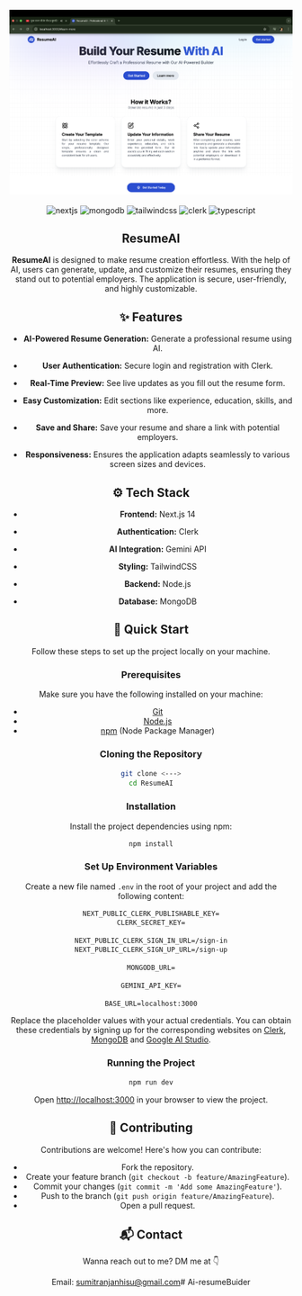 <div align="center">
  <br />
    <img src="picture/Screenshot 2025-03-04 at 19.40.30.png" alt="Project Banner">
  <br />
  <br />

  <div>
    <img src="https://img.shields.io/badge/-Next_JS-black?style=for-the-badge&logoColor=white&logo=nextdotjs&color=393D72" alt="nextjs" />
    <img src="https://img.shields.io/badge/-MongoDB-black?style=for-the-badge&logoColor=white&logo=mongodb&color=1FAD58" alt="mongodb" />
    <img src="https://img.shields.io/badge/-Tailwind_CSS-black?style=for-the-badge&logoColor=white&logo=tailwindcss&color=3FBFF8" alt="tailwindcss" />
    <img src="https://img.shields.io/badge/-Clerk-black?style=for-the-badge&logoColor=white&logo=clerk&color=7C3AFF" alt="clerk" />
    <img src="https://img.shields.io/badge/-Typescript-black?style=for-the-badge&logoColor=white&logo=typescript&color=387CC8" alt="typescript" />
  </div>

  <h2 align="center">ResumeAI</h2>

  <div align="center">
     <b>ResumeAI</b> is designed to make resume creation effortless. With the help of AI, users can generate, update, and customize their resumes, ensuring they stand out to potential employers. The application is secure, user-friendly, and highly customizable.
  

## <a name="features">✨ Features</a>

- **AI-Powered Resume Generation:** Generate a professional resume using AI.

- **User Authentication:** Secure login and registration with Clerk.

- **Real-Time Preview:** See live updates as you fill out the resume form.

- **Easy Customization:** Edit sections like experience, education, skills, and more.

- **Save and Share:** Save your resume and share a link with potential employers.

- **Responsiveness:** Ensures the application adapts seamlessly to various screen sizes and devices.

## <a name="tech-stack">⚙️ Tech Stack</a>

- **Frontend:** Next.js 14

- **Authentication:** Clerk

- **AI Integration:** Gemini API

- **Styling:** TailwindCSS

- **Backend:** Node.js

- **Database:** MongoDB

## <a name="quick-start">🚀 Quick Start</a>

Follow these steps to set up the project locally on your machine.

### Prerequisites

Make sure you have the following installed on your machine:

- [Git](https://git-scm.com/)
- [Node.js](https://nodejs.org/en)
- [npm](https://www.npmjs.com/) (Node Package Manager)

### Cloning the Repository

```bash
git clone <--->
cd ResumeAI
```

### Installation

Install the project dependencies using npm:

```bash
npm install
```

### Set Up Environment Variables

Create a new file named `.env` in the root of your project and add the following content:

```env
NEXT_PUBLIC_CLERK_PUBLISHABLE_KEY=
CLERK_SECRET_KEY=

NEXT_PUBLIC_CLERK_SIGN_IN_URL=/sign-in
NEXT_PUBLIC_CLERK_SIGN_UP_URL=/sign-up

MONGODB_URL=

GEMINI_API_KEY=

BASE_URL=localhost:3000
```

Replace the placeholder values with your actual credentials. You can obtain these credentials by signing up for the corresponding websites on [Clerk](https://clerk.com/), [MongoDB](https://mongodb.com/) and [Google AI Studio](https://aistudio.google.com/app/apikey). 

### Running the Project

```bash
npm run dev
```

Open [http://localhost:3000](http://localhost:3000) in your browser to view the project.

## 🤝 Contributing

Contributions are welcome! Here's how you can contribute:

- Fork the repository.
- Create your feature branch (`git checkout -b feature/AmazingFeature`).
- Commit your changes (`git commit -m 'Add some AmazingFeature'`).
- Push to the branch (`git push origin feature/AmazingFeature`).
- Open a pull request.

## 📬 Contact

Wanna reach out to me? DM me at 👇

Email: sumitranjanhisu@gmail.com# Ai-resumeBuider
